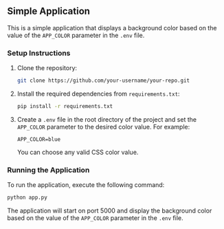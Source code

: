 <!-- create a readme to explain that this is simple application which showing background color depends on .env parameter APP_COLOR and create instructions to setup and run it : should contain install from requirements.txt and setup .env -->
## Simple Application

This is a simple application that displays a background color based on the value of the `APP_COLOR` parameter in the `.env` file.

### Setup Instructions

1. Clone the repository:

    ```bash
    git clone https://github.com/your-username/your-repo.git
    ```

2. Install the required dependencies from `requirements.txt`:

    ```bash
    pip install -r requirements.txt
    ```

3. Create a `.env` file in the root directory of the project and set the `APP_COLOR` parameter to the desired color value. For example:

    ```plaintext
    APP_COLOR=blue
    ```

    You can choose any valid CSS color value.

### Running the Application

To run the application, execute the following command:

```bash
python app.py
```

The application will start on port 5000 and display the background color based on the value of the `APP_COLOR` parameter in the `.env` file.

